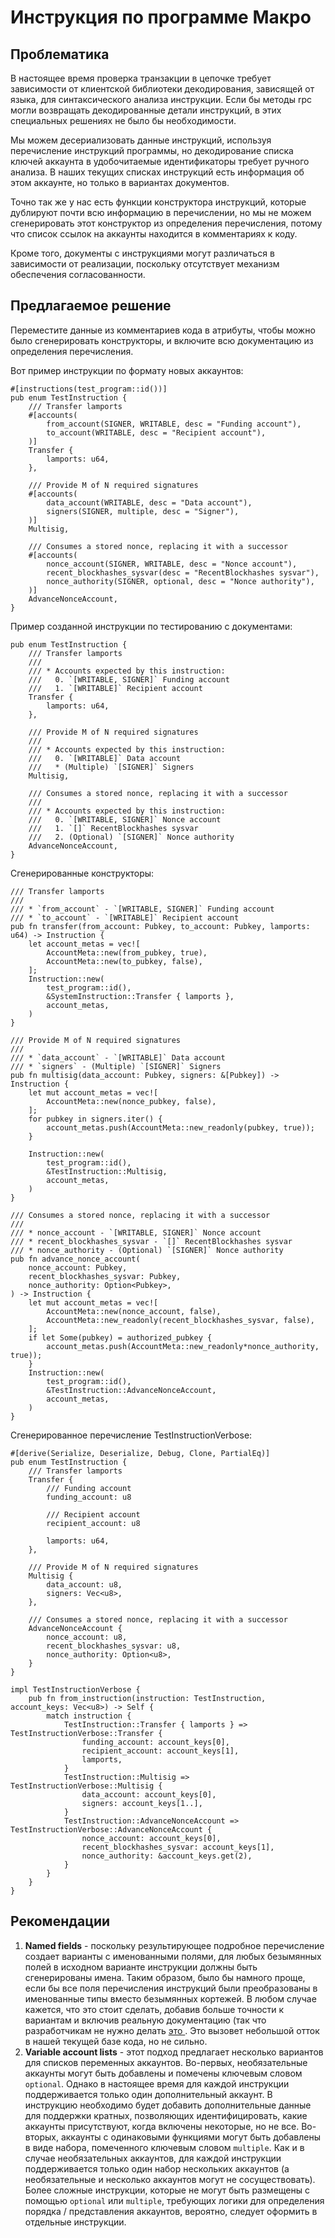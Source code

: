 # Инструкция по программе Макро

## Проблематика

В настоящее время проверка транзакции в цепочке требует зависимости от клиентской библиотеки декодирования, зависящей от языка, для синтаксического анализа инструкции.  Если бы методы rpc могли возвращать декодированные детали инструкций, в этих специальных решениях не было бы необходимости.

Мы можем десериализовать данные инструкций, используя перечисление инструкций программы, но декодирование списка ключей аккаунта в удобочитаемые идентификаторы требует ручного анализа. В наших текущих списках инструкций есть информация об этом аккаунте, но только в вариантах документов.

Точно так же у нас есть функции конструктора инструкций, которые дублируют почти всю информацию в перечислении, но мы не можем сгенерировать этот конструктор из определения перечисления, потому что список ссылок на аккаунты находится в комментариях к коду.

Кроме того, документы с инструкциями могут различаться в зависимости от реализации, поскольку отсутствует механизм обеспечения согласованности.

## Предлагаемое решение

Переместите данные из комментариев кода в атрибуты, чтобы можно было сгенерировать конструкторы, и включите всю документацию из определения перечисления.

Вот пример инструкции по формату новых аккаунтов:

```rust,ignore
#[instructions(test_program::id())]
pub enum TestInstruction {
    /// Transfer lamports
    #[accounts(
        from_account(SIGNER, WRITABLE, desc = "Funding account"),
        to_account(WRITABLE, desc = "Recipient account"),
    )]
    Transfer {
        lamports: u64,
    },

    /// Provide M of N required signatures
    #[accounts(
        data_account(WRITABLE, desc = "Data account"),
        signers(SIGNER, multiple, desc = "Signer"),
    )]
    Multisig,

    /// Consumes a stored nonce, replacing it with a successor
    #[accounts(
        nonce_account(SIGNER, WRITABLE, desc = "Nonce account"),
        recent_blockhashes_sysvar(desc = "RecentBlockhashes sysvar"),
        nonce_authority(SIGNER, optional, desc = "Nonce authority"),
    )]
    AdvanceNonceAccount,
}
```

Пример созданной инструкции по тестированию с документами:
```rust,ignore
pub enum TestInstruction {
    /// Transfer lamports
    ///
    /// * Accounts expected by this instruction:
    ///   0. `[WRITABLE, SIGNER]` Funding account
    ///   1. `[WRITABLE]` Recipient account
    Transfer {
        lamports: u64,
    },

    /// Provide M of N required signatures
    ///
    /// * Accounts expected by this instruction:
    ///   0. `[WRITABLE]` Data account
    ///   * (Multiple) `[SIGNER]` Signers
    Multisig,

    /// Consumes a stored nonce, replacing it with a successor
    ///
    /// * Accounts expected by this instruction:
    ///   0. `[WRITABLE, SIGNER]` Nonce account
    ///   1. `[]` RecentBlockhashes sysvar
    ///   2. (Optional) `[SIGNER]` Nonce authority
    AdvanceNonceAccount,
}
```

Сгенерированные конструкторы:
```rust,ignore
/// Transfer lamports
///
/// * `from_account` - `[WRITABLE, SIGNER]` Funding account
/// * `to_account` - `[WRITABLE]` Recipient account
pub fn transfer(from_account: Pubkey, to_account: Pubkey, lamports: u64) -> Instruction {
    let account_metas = vec![
        AccountMeta::new(from_pubkey, true),
        AccountMeta::new(to_pubkey, false),
    ];
    Instruction::new(
        test_program::id(),
        &SystemInstruction::Transfer { lamports },
        account_metas,
    )
}

/// Provide M of N required signatures
///
/// * `data_account` - `[WRITABLE]` Data account
/// * `signers` - (Multiple) `[SIGNER]` Signers
pub fn multisig(data_account: Pubkey, signers: &[Pubkey]) -> Instruction {
    let mut account_metas = vec![
        AccountMeta::new(nonce_pubkey, false),
    ];
    for pubkey in signers.iter() {
        account_metas.push(AccountMeta::new_readonly(pubkey, true));
    }

    Instruction::new(
        test_program::id(),
        &TestInstruction::Multisig,
        account_metas,
    )
}

/// Consumes a stored nonce, replacing it with a successor
///
/// * nonce_account - `[WRITABLE, SIGNER]` Nonce account
/// * recent_blockhashes_sysvar - `[]` RecentBlockhashes sysvar
/// * nonce_authority - (Optional) `[SIGNER]` Nonce authority
pub fn advance_nonce_account(
    nonce_account: Pubkey,
    recent_blockhashes_sysvar: Pubkey,
    nonce_authority: Option<Pubkey>,
) -> Instruction {
    let mut account_metas = vec![
        AccountMeta::new(nonce_account, false),
        AccountMeta::new_readonly(recent_blockhashes_sysvar, false),
    ];
    if let Some(pubkey) = authorized_pubkey {
        account_metas.push(AccountMeta::new_readonly*nonce_authority, true));
    }
    Instruction::new(
        test_program::id(),
        &TestInstruction::AdvanceNonceAccount,
        account_metas,
    )
}

```

Сгенерированное перечисление TestInstructionVerbose:

```rust,ignore
#[derive(Serialize, Deserialize, Debug, Clone, PartialEq)]
pub enum TestInstruction {
    /// Transfer lamports
    Transfer {
        /// Funding account
        funding_account: u8

        /// Recipient account
        recipient_account: u8

        lamports: u64,
    },

    /// Provide M of N required signatures
    Multisig {
        data_account: u8,
        signers: Vec<u8>,
    },

    /// Consumes a stored nonce, replacing it with a successor
    AdvanceNonceAccount {
        nonce_account: u8,
        recent_blockhashes_sysvar: u8,
        nonce_authority: Option<u8>,
    }
}

impl TestInstructionVerbose {
    pub fn from_instruction(instruction: TestInstruction, account_keys: Vec<u8>) -> Self {
        match instruction {
            TestInstruction::Transfer { lamports } => TestInstructionVerbose::Transfer {
                funding_account: account_keys[0],
                recipient_account: account_keys[1],
                lamports,
            }
            TestInstruction::Multisig => TestInstructionVerbose::Multisig {
                data_account: account_keys[0],
                signers: account_keys[1..],
            }
            TestInstruction::AdvanceNonceAccount => TestInstructionVerbose::AdvanceNonceAccount {
                nonce_account: account_keys[0],
                recent_blockhashes_sysvar: account_keys[1],
                nonce_authority: &account_keys.get(2),
            }
        }
    }
}

```

## Рекомендации

1. **Named fields** - поскольку результирующее подробное перечисление создает варианты с именованными полями, для любых безымянных полей в исходном варианте инструкции должны быть сгенерированы имена. Таким образом, было бы намного проще, если бы все поля перечисления инструкций были преобразованы в именованные типы вместо безымянных кортежей. В любом случае кажется, что это стоит сделать, добавив больше точности к вариантам и включив реальную документацию (так что разработчикам не нужно делать [ это ](https://github.com/solana-labs/solana/blob/3aab13a1679ba2b7846d9ba39b04a52f2017d3e0/sdk/src/system_instruction.rs#L140). Это вызовет небольшой отток в нашей текущей базе кода, но не сильно.
2. **Variable account lists** - этот подход предлагает несколько вариантов для списков переменных аккаунтов. Во-первых, необязательные аккаунты могут быть добавлены и помечены ключевым словом ` optional `. Однако в настоящее время для каждой инструкции поддерживается только один дополнительный аккаунт. В инструкцию необходимо будет добавить дополнительные данные для поддержки кратных, позволяющих идентифицировать, какие аккаунты присутствуют, когда включены некоторые, но не все. Во-вторых, аккаунты с одинаковыми функциями могут быть добавлены в виде набора, помеченного ключевым словом ` multiple `. Как и в случае необязательных аккаунтов, для каждой инструкции поддерживается только один набор нескольких аккаунтов (а необязательные и несколько аккаунтов могут не сосуществовать). Более сложные инструкции, которые не могут быть размещены с помощью `optional` или `multiple`, требующих логики для определения порядка / представления аккаунтов, вероятно, следует оформить в отдельные инструкции.
